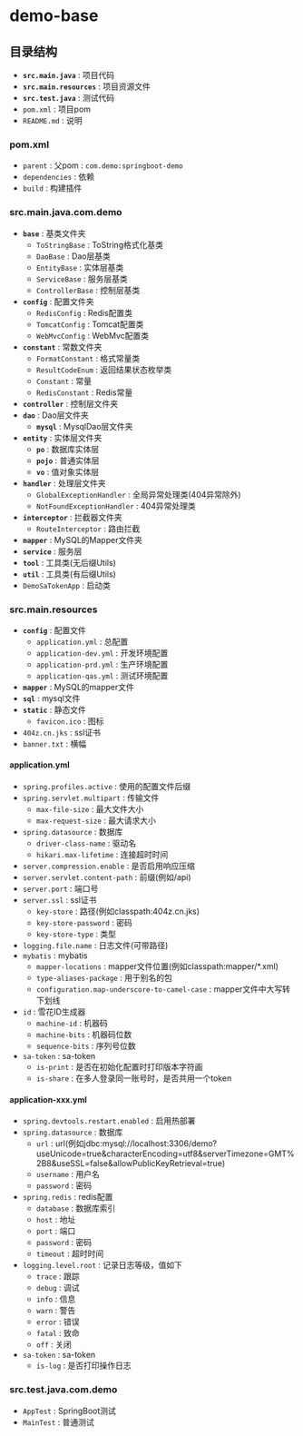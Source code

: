 # demo-base

## 目录结构

- **`src.main.java`** : 项目代码
- **`src.main.resources`** : 项目资源文件
- **`src.test.java`** : 测试代码
- `pom.xml` : 项目pom
- `README.md` : 说明

### pom.xml

- `parent` : 父pom : `com.demo:springboot-demo`
- `dependencies` : 依赖
- `build` : 构建插件

### src.main.java.com.demo

- **`base`** : 基类文件夹
  - `ToStringBase` : ToString格式化基类
  - `DaoBase` : Dao层基类
  - `EntityBase` : 实体层基类
  - `ServiceBase` : 服务层基类
  - `ControllerBase` : 控制层基类
- **`config`** : 配置文件夹
  - `RedisConfig` : Redis配置类
  - `TomcatConfig` : Tomcat配置类
  - `WebMvcConfig` : WebMvc配置类
- **`constant`** : 常数文件夹
  - `FormatConstant` : 格式常量类
  - `ResultCodeEnum` : 返回结果状态枚举类
  - `Constant` : 常量
  - `RedisConstant` : Redis常量
- **`controller`** : 控制层文件夹
- **`dao`** : Dao层文件夹
  - **`mysql`** : MysqlDao层文件夹
- **`entity`** : 实体层文件夹
  - **`po`** : 数据库实体层
  - **`pojo`** : 普通实体层
  - **`vo`** : 值对象实体层
- **`handler`** : 处理层文件夹
  - `GlobalExceptionHandler` : 全局异常处理类(404异常除外)
  - `NotFoundExceptionHandler` : 404异常处理类
- **`interceptor`** : 拦截器文件夹
  - `RouteInterceptor` : 路由拦截
- **`mapper`** : MySQL的Mapper文件夹
- **`service`** : 服务层
- **`tool`** : 工具类(无后缀Utils)
- **`util`** : 工具类(有后缀Utils)
- `DemoSaTokenApp` : 启动类

### src.main.resources

- **`config`** : 配置文件
  - `application.yml` : 总配置
  - `application-dev.yml` : 开发环境配置
  - `application-prd.yml` : 生产环境配置
  - `application-qas.yml` : 测试环境配置
- **`mapper`** : MySQL的mapper文件
- **`sql`** : mysql文件
- **`static`** : 静态文件
  - `favicon.ico` : 图标
- `404z.cn.jks` : ssl证书
- `banner.txt` : 横幅

#### application.yml

- `spring.profiles.active` : 使用的配置文件后缀
- `spring.servlet.multipart` : 传输文件
  - `max-file-size` : 最大文件大小
  - `max-request-size` : 最大请求大小
- `spring.datasource` : 数据库
  - `driver-class-name` : 驱动名
  - `hikari.max-lifetime` : 连接超时时间
- `server.compression.enable` : 是否启用响应压缩
- `server.servlet.content-path` : 前缀(例如/api)
- `server.port` : 端口号
- `server.ssl` : ssl证书
  - `key-store` : 路径(例如classpath:404z.cn.jks)
  - `key-store-password` : 密码
  - `key-store-type` : 类型
- `logging.file.name` : 日志文件(可带路径)
- `mybatis` : mybatis
  - `mapper-locations` : mapper文件位置(例如classpath:mapper/*.xml)
  - `type-aliases-package` : 用于别名的包
  - `configuration.map-underscore-to-camel-case` : mapper文件中大写转下划线
- `id` : 雪花ID生成器
  - `machine-id` : 机器码
  - `machine-bits` : 机器码位数
  - `sequence-bits` : 序列号位数
- `sa-token` : sa-token
  - `is-print` : 是否在初始化配置时打印版本字符画
  - `is-share` : 在多人登录同一账号时，是否共用一个token

#### application-xxx.yml

- `spring.devtools.restart.enabled` : 启用热部署
- `spring.datasource` : 数据库
  - `url` : url(例如jdbc:mysql://localhost:3306/demo?useUnicode=true&characterEncoding=utf8&serverTimezone=GMT%2B8&useSSL=false&allowPublicKeyRetrieval=true)
  - `username` : 用户名
  - `password` : 密码
- `spring.redis` : redis配置
  - `database` : 数据库索引
  - `host` : 地址
  - `port` : 端口
  - `password` : 密码
  - `timeout` : 超时时间
- `logging.level.root` : 记录日志等级，值如下
  - `trace` : 跟踪
  - `debug` : 调试
  - `info` : 信息
  - `warn` : 警告
  - `error` : 错误
  - `fatal` : 致命
  - `off` : 关闭
- `sa-token` : sa-token
  - `is-log` : 是否打印操作日志

### src.test.java.com.demo

- `AppTest` : SpringBoot测试
- `MainTest` : 普通测试
